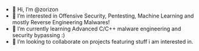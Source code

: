- 👋 Hi, I’m @zorizon
- 👀 I’m interested in Offensive Security, Pentesting, Machine Learning and mostly Reverse Engineering Malwares!
- 🌱 I’m currently learning Advanced C/C++ malware engineering and security bypassing :)
- 💞️ I’m looking to collaborate on projects featuring stuff i am interested in.
